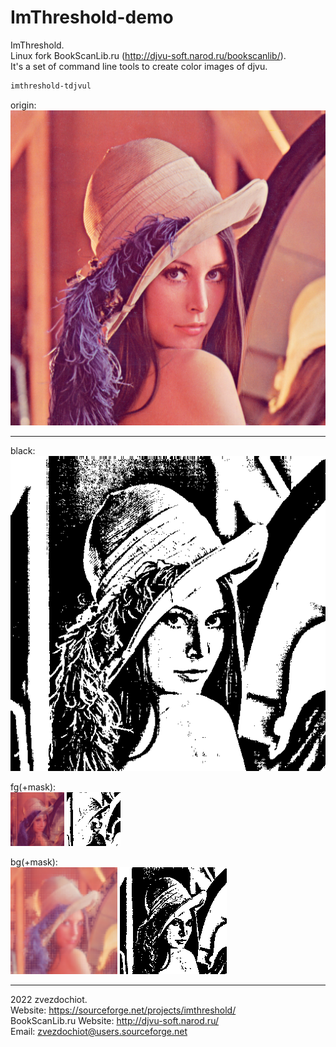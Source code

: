 # ImThreshold-demo

ImThreshold.  
Linux fork BookScanLib.ru (http://djvu-soft.narod.ru/bookscanlib/).  
It's a set of command line tools to create color images of djvu.  

```sh
imthreshold-tdjvul
```

origin:  
![](../../orig/lena.png)

---

black:  
![](./lena.tdjvul.black.png)

fg(+mask):  
![](./lena.tdjvul.fg.png)
![](./lena.tdjvul.fgmask.png)

bg(+mask):  
![](./lena.tdjvul.bg.png)
![](./lena.tdjvul.bgmask.png)

---

 2022 zvezdochiot.  
 Website: https://sourceforge.net/projects/imthreshold/  
 BookScanLib.ru Website: http://djvu-soft.narod.ru/  
 Email: zvezdochiot@users.sourceforge.net  
